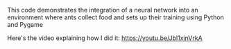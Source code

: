 This code demonstrates the integration of a neural network into an environment where ants collect food and sets up their training using Python and Pygame

Here's the video explaining how I did it:	https://youtu.be/Jbl1xjnVrkA
